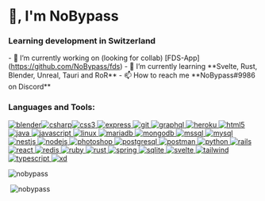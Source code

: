 👋, I'm NoBypass
================

### Learning development in Switzerland

\- 🔭 I’m currently working on (looking for collab) \[FDS-App\](https://github.com/NoBypass/fds) - 🌱 I’m currently learning \*\*Svelte, Rust, Blender, Unreal, Tauri and RoR\*\* - 📫 How to reach me \*\*NoBypass#9986 on Discord\*\*

### Languages and Tools:

 [![blender](https://download.blender.org/branding/community/blender_community_badge_white.svg)](https://www.blender.org/)[![csharp](https://raw.githubusercontent.com/devicons/devicon/master/icons/csharp/csharp-original.svg)](https://www.w3schools.com/cs/)[![css3](https://raw.githubusercontent.com/devicons/devicon/master/icons/css3/css3-original-wordmark.svg) ](https://www.w3schools.com/css/)[![express](https://raw.githubusercontent.com/devicons/devicon/master/icons/express/express-original-wordmark.svg) ](https://expressjs.com)[![git](https://www.vectorlogo.zone/logos/git-scm/git-scm-icon.svg) ](https://git-scm.com/)[![graphql](https://www.vectorlogo.zone/logos/graphql/graphql-icon.svg) ](https://graphql.org)[![heroku](https://www.vectorlogo.zone/logos/heroku/heroku-icon.svg) ](https://heroku.com)[![html5](https://raw.githubusercontent.com/devicons/devicon/master/icons/html5/html5-original-wordmark.svg) ](https://www.w3.org/html/)[![java](https://raw.githubusercontent.com/devicons/devicon/master/icons/java/java-original.svg) ](https://www.java.com)[![javascript](https://raw.githubusercontent.com/devicons/devicon/master/icons/javascript/javascript-original.svg) ](https://developer.mozilla.org/en-US/docs/Web/JavaScript)[![linux](https://raw.githubusercontent.com/devicons/devicon/master/icons/linux/linux-original.svg) ](https://www.linux.org/)[![mariadb](https://www.vectorlogo.zone/logos/mariadb/mariadb-icon.svg) ](https://mariadb.org/)[![mongodb](https://raw.githubusercontent.com/devicons/devicon/master/icons/mongodb/mongodb-original-wordmark.svg) ](https://www.mongodb.com/)[![mssql](https://www.svgrepo.com/show/303229/microsoft-sql-server-logo.svg) ](https://www.microsoft.com/en-us/sql-server)[![mysql](https://raw.githubusercontent.com/devicons/devicon/master/icons/mysql/mysql-original-wordmark.svg) ](https://www.mysql.com/)[![nestjs](https://raw.githubusercontent.com/devicons/devicon/master/icons/nestjs/nestjs-plain.svg) ](https://nestjs.com/)[![nodejs](https://raw.githubusercontent.com/devicons/devicon/master/icons/nodejs/nodejs-original-wordmark.svg) ](https://nodejs.org)[![photoshop](https://raw.githubusercontent.com/devicons/devicon/master/icons/photoshop/photoshop-line.svg) ](https://www.photoshop.com/en)[![postgresql](https://raw.githubusercontent.com/devicons/devicon/master/icons/postgresql/postgresql-original-wordmark.svg) ](https://www.postgresql.org)[![postman](https://www.vectorlogo.zone/logos/getpostman/getpostman-icon.svg) ](https://postman.com)[![python](https://raw.githubusercontent.com/devicons/devicon/master/icons/python/python-original.svg) ](https://www.python.org)[![rails](https://raw.githubusercontent.com/devicons/devicon/master/icons/rails/rails-original-wordmark.svg) ](https://rubyonrails.org)[![react](https://raw.githubusercontent.com/devicons/devicon/master/icons/react/react-original-wordmark.svg) ](https://reactjs.org/)[![redis](https://raw.githubusercontent.com/devicons/devicon/master/icons/redis/redis-original-wordmark.svg) ](https://redis.io)[![ruby](https://raw.githubusercontent.com/devicons/devicon/master/icons/ruby/ruby-original.svg) ](https://www.ruby-lang.org/en/)[![rust](https://raw.githubusercontent.com/devicons/devicon/master/icons/rust/rust-plain.svg) ](https://www.rust-lang.org)[![spring](https://www.vectorlogo.zone/logos/springio/springio-icon.svg) ](https://spring.io/)[![sqlite](https://www.vectorlogo.zone/logos/sqlite/sqlite-icon.svg) ](https://www.sqlite.org/)[![svelte](https://upload.wikimedia.org/wikipedia/commons/1/1b/Svelte_Logo.svg) ](https://svelte.dev)[![tailwind](https://www.vectorlogo.zone/logos/tailwindcss/tailwindcss-icon.svg) ](https://tailwindcss.com/)[![typescript](https://raw.githubusercontent.com/devicons/devicon/master/icons/typescript/typescript-original.svg) ](https://www.typescriptlang.org/)[![xd](https://cdn.worldvectorlogo.com/logos/adobe-xd.svg)](https://www.adobe.com/products/xd.html)

![nobypass](https://github-readme-stats.vercel.app/api/top-langs?username=nobypass&show_icons=true&locale=en&layout=compact)

 ![nobypass](https://github-readme-stats.vercel.app/api?username=nobypass&show_icons=true&locale=en)
